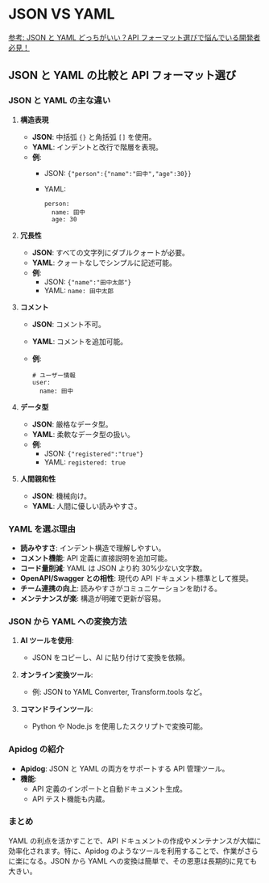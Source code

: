 # JSON VS YAML

[参考: JSON と YAML どっちがいい？API フォーマット選びで悩んでいる開発者必見！](JSONとYAMLどっちがいい？APIフォーマット選びで悩んでいる開発者必見！)

## JSON と YAML の比較と API フォーマット選び

### JSON と YAML の主な違い

1. **構造表現**

   - **JSON**: 中括弧 `{}` と角括弧 `[]` を使用。
   - **YAML**: インデントと改行で階層を表現。
   - **例**:
     - JSON: `{"person":{"name":"田中","age":30}}`
     - YAML:

       ```
       person:
         name: 田中
         age: 30
       ```

2. **冗長性**

   - **JSON**: すべての文字列にダブルクォートが必要。
   - **YAML**: クォートなしでシンプルに記述可能。
   - **例**:
     - JSON: `{"name":"田中太郎"}`
     - YAML: `name: 田中太郎`

3. **コメント**

   - **JSON**: コメント不可。
   - **YAML**: コメントを追加可能。
   - **例**:

     ```
     # ユーザー情報
     user:
       name: 田中
     ```

4. **データ型**

   - **JSON**: 厳格なデータ型。
   - **YAML**: 柔軟なデータ型の扱い。
   - **例**:
     - JSON: `{"registered":"true"}`
     - YAML: `registered: true`

5. **人間親和性**
   - **JSON**: 機械向け。
   - **YAML**: 人間に優しい読みやすさ。

### YAML を選ぶ理由

- **読みやすさ**: インデント構造で理解しやすい。
- **コメント機能**: API 定義に直接説明を追加可能。
- **コード量削減**: YAML は JSON より約 30%少ない文字数。
- **OpenAPI/Swagger との相性**: 現代の API ドキュメント標準として推奨。
- **チーム連携の向上**: 読みやすさがコミュニケーションを助ける。
- **メンテナンスが楽**: 構造が明確で更新が容易。

### JSON から YAML への変換方法

1. **AI ツールを使用**:
   - JSON をコピーし、AI に貼り付けて変換を依頼。
2. **オンライン変換ツール**:

   - 例: JSON to YAML Converter, Transform.tools など。

3. **コマンドラインツール**:
   - Python や Node.js を使用したスクリプトで変換可能。

### Apidog の紹介

- **Apidog**: JSON と YAML の両方をサポートする API 管理ツール。
- **機能**:
  - API 定義のインポートと自動ドキュメント生成。
  - API テスト機能も内蔵。

### まとめ

YAML の利点を活かすことで、API ドキュメントの作成やメンテナンスが大幅に効率化されます。特に、Apidog のようなツールを利用することで、作業がさらに楽になる。JSON から YAML への変換は簡単で、その恩恵は長期的に見ても大きい。
